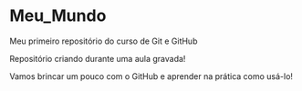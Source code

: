# Meu_Mundo
 Meu primeiro repositório do curso de Git e GitHub

 Repositório criando durante uma aula gravada!

Vamos brincar um pouco com o GitHub e aprender na prática como usá-lo!
